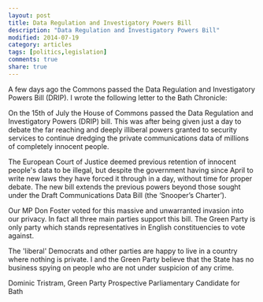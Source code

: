```yaml
---
layout: post
title: Data Regulation and Investigatory Powers Bill
description: "Data Regulation and Investigatory Powers Bill"
modified: 2014-07-19
category: articles
tags: [politics,legislation]
comments: true
share: true
---
```


A few days ago the Commons passed the Data Regulation and Investigatory Powers Bill (DRIP). I wrote the
following letter to the Bath Chronicle:

On the 15th of July the House of Commons passed the Data Regulation
and Investigatory Powers (DRIP) bill. This was after being given just
a day to debate the far reaching and deeply illiberal powers granted
to security services to continue dredging the private communications
data of millions of completely innocent people.

The European Court of Justice deemed previous retention of innocent
people's data to be illegal, but despite the government having since
April to write new laws they have forced it through in a day, without
time for proper debate. The new bill extends the previous powers
beyond those sought under the Draft Communications Data Bill (the
‘Snooper’s Charter’).

Our MP Don Foster voted for this massive and unwarranted invasion into
our privacy. In fact all three main parties support this bill. The
Green Party is only party which stands representatives in English
constituencies to vote against.

The 'liberal' Democrats and other parties are happy to live in a
country where nothing is private. I and the Green Party believe that
the State has no business spying on people who are not under suspicion
of any crime.

Dominic Tristram,
Green Party Prospective Parliamentary Candidate for Bath

